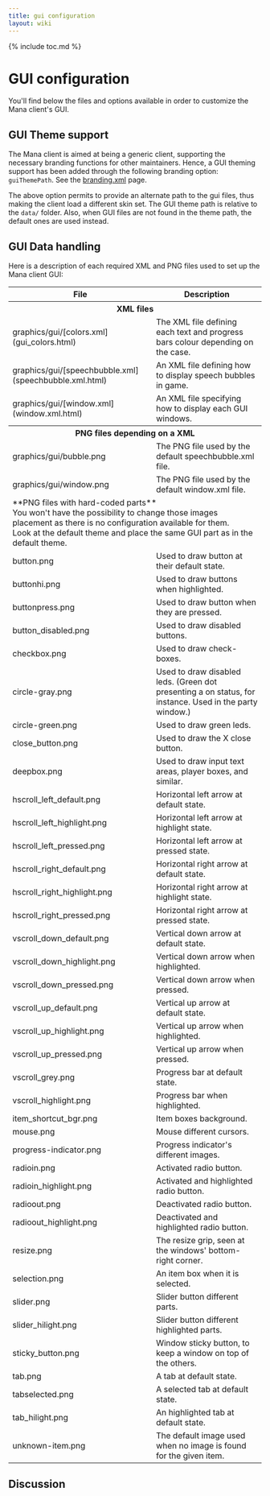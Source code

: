 ```yaml
---
title: gui configuration
layout: wiki
---
```

{% include toc.md %}
#  GUI configuration

You'll find below the files and options available in order to customize the Mana client's GUI.

##  GUI Theme support

The Mana client is aimed at being a generic client, supporting the necessary branding functions for other maintainers.
Hence, a GUI theming support has been added through the following branding option: `guiThemePath`. See the [branding.xml](branding.xml.html) page.

The above option permits to provide an alternate path to the gui files, thus making the client load a different skin set.
The GUI theme path is relative to the `data/` folder. Also, when GUI files are not found in the theme path, the default ones are used instead.

##  GUI Data handling

Here is a description of each required XML and PNG files used to set up the Mana client GUI:

<table class="table table-bordered table-hover" markdown="1">
    <thead>
        <tr>
            <th>File</th>
            <th>Description</th>
        </tr>
    </thead>
    <tbody>
        <tr>
            <th colspan="2">XML files</th>
        </tr>
        <tr>
            <td>graphics/gui/[colors.xml](gui_colors.html)</td>
            <td>The  XML file defining each text and progress bars colour depending on the case.</td>
        </tr>
        <tr>
            <td>graphics/gui/[speechbubble.xml](speechbubble.xml.html)</td>
            <td>An XML file defining how to display speech bubbles in game.</td>
        </tr>
        <tr>
            <td>graphics/gui/[window.xml](window.xml.html)</td>
            <td>An XML file specifying how to display each GUI windows.</td>
        </tr>
        <tr>
            <th colspan="2">PNG files depending on a XML</th>
        </tr>
        <tr>
            <td>graphics/gui/bubble.png</td>
            <td>The PNG file used by the default speechbubble.xml file.</td>
        </tr>
        <tr>
            <td>graphics/gui/window.png</td>
            <td>The PNG file used by the default window.xml file.</td>
        </tr>
        <tr>
            <td colspan="2">**PNG files with hard-coded parts** <br /> You won't have the possibility to change those images placement as there is no configuration available for them. <br /> Look at the default theme and place the same GUI part as in the default theme.</td>
        </tr>
        <tr>
            <td>button.png</td>
            <td>Used to draw button at their default state.</td>
        </tr>
        <tr>
            <td>buttonhi.png</td>
            <td>Used to draw buttons when highlighted.</td>
        </tr>
        <tr>
            <td>buttonpress.png</td>
            <td>Used to draw button when they are pressed.</td>
        </tr>
        <tr>
            <td>button_disabled.png</td>
            <td>Used to draw disabled buttons.</td>
        </tr>
        <tr>
            <td>checkbox.png</td>
            <td>Used to draw check-boxes.</td>
        </tr>
        <tr>
            <td>circle-gray.png</td>
            <td>Used to draw disabled leds. (Green dot presenting a on status, for instance. Used in the party window.)</td>
        </tr>
        <tr>
            <td>circle-green.png</td>
            <td>Used to draw green leds.</td>
        </tr>
        <tr>
            <td>close_button.png</td>
            <td>Used to draw the X close button.</td>
        </tr>
        <tr>
            <td>deepbox.png</td>
            <td>Used to draw input text areas, player boxes, and similar.</td>
        </tr>
        <tr>
            <td>hscroll_left_default.png</td>
            <td>Horizontal left arrow at default state.</td>
        </tr>
        <tr>
            <td>hscroll_left_highlight.png</td>
            <td>Horizontal left arrow at highlight state.</td>
        </tr>
        <tr>
            <td>hscroll_left_pressed.png</td>
            <td>Horizontal left arrow at pressed state.</td>
        </tr>
        <tr>
            <td>hscroll_right_default.png</td>
            <td>Horizontal right arrow at default state.</td>
        </tr>
        <tr>
            <td>hscroll_right_highlight.png</td>
            <td>Horizontal right arrow at highlight state.</td>
        </tr>
        <tr>
            <td>hscroll_right_pressed.png</td>
            <td>Horizontal right arrow at pressed state.</td>
        </tr>
        <tr>
            <td>vscroll_down_default.png</td>
            <td>Vertical down arrow at default state.</td>
        </tr>
        <tr>
            <td>vscroll_down_highlight.png</td>
            <td>Vertical down arrow when highlighted.</td>
        </tr>
        <tr>
            <td>vscroll_down_pressed.png</td>
            <td>Vertical down arrow when pressed.</td>
        </tr>
        <tr>
            <td>vscroll_up_default.png</td>
            <td>Vertical up arrow at default state.</td>
        </tr>
        <tr>
            <td>vscroll_up_highlight.png</td>
            <td>Vertical up arrow when highlighted.</td>
        </tr>
        <tr>
            <td>vscroll_up_pressed.png</td>
            <td>Vertical up arrow when pressed.</td>
        </tr>
        <tr>
            <td>vscroll_grey.png</td>
            <td>Progress bar at default state.</td>
        </tr>
        <tr>
            <td>vscroll_highlight.png</td>
            <td>Progress bar when highlighted.</td>
        </tr>
        <tr>
            <td>item_shortcut_bgr.png</td>
            <td>Item boxes background.</td>
        </tr>
        <tr>
            <td>mouse.png</td>
            <td>Mouse different cursors.</td>
        </tr>
        <tr>
            <td>progress-indicator.png</td>
            <td>Progress indicator's different images.</td>
        </tr>
        <tr>
            <td>radioin.png</td>
            <td>Activated radio button.</td>
        </tr>
        <tr>
            <td>radioin_highlight.png</td>
            <td>Activated and highlighted radio button.</td>
        </tr>
        <tr>
            <td>radioout.png</td>
            <td>Deactivated radio button.</td>
        </tr>
        <tr>
            <td>radioout_highlight.png</td>
            <td>Deactivated and highlighted radio button.</td>
        </tr>
        <tr>
            <td>resize.png</td>
            <td>The resize grip, seen at the windows' bottom-right corner.</td>
        </tr>
        <tr>
            <td>selection.png</td>
            <td>An item box when it is selected.</td>
        </tr>
        <tr>
            <td>slider.png</td>
            <td>Slider button different parts.</td>
        </tr>
        <tr>
            <td>slider_hilight.png</td>
            <td>Slider button different highlighted parts.</td>
        </tr>
        <tr>
            <td>sticky_button.png</td>
            <td>Window sticky button, to keep a window on top of the others.</td>
        </tr>
        <tr>
            <td>tab.png</td>
            <td>A tab at default state.</td>
        </tr>
        <tr>
            <td>tabselected.png</td>
            <td>A selected tab at default state.</td>
        </tr>
        <tr>
            <td>tab_hilight.png</td>
            <td>An highlighted tab at default state.</td>
        </tr>
        <tr>
            <td>unknown-item.png</td>
            <td>The default image used when no image is found for the given item.</td>
        </tr>
    </tbody>
</table>


##  Discussion

